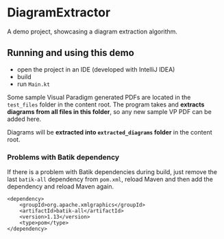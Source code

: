# DiagramExtractor

A demo project, showcasing a diagram extraction algorithm. 

## Running and using this demo

- open the project in an IDE (developed with IntelliJ IDEA)
- build
- run `Main.kt`

Some sample Visual Paradigm generated PDFs are located in the `test_files` folder in the content root. 
The program takes and **extracts diagrams from all files in this folder**, so any new sample VP PDF can be added here. 

Diagrams will be **extracted into `extracted_diagrams` folder** in the content root. 

### Problems with Batik dependency

If there is a problem with Batik dependencies during build, just remove the last `batik-all` dependency from `pom.xml`, reload Maven and then add the dependency and reload Maven again. 

```
<dependency>
    <groupId>org.apache.xmlgraphics</groupId>
    <artifactId>batik-all</artifactId>
    <version>1.13</version>
    <type>pom</type>
</dependency>
```
